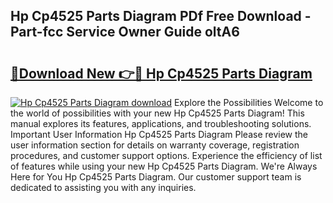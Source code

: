 ## Hp Cp4525 Parts Diagram PDf Free Download - Part-fcc Service Owner Guide oltA6

# <h2><a href="http://dfj8r3.blite.top/?on=Hp+Cp4525+Parts+Diagram">🔗Download New 👉🔴 Hp Cp4525 Parts Diagram</a></h2>

[![Hp Cp4525 Parts Diagram download](https://i.imgur.com/lujVjoI.png)](http://dfj8r3.blite.top/?on=Hp+Cp4525+Parts+Diagram)
Explore the Possibilities Welcome to the world of possibilities with your new Hp Cp4525 Parts Diagram! This manual explores its features, applications, and troubleshooting solutions. Important User Information Hp Cp4525 Parts Diagram Please review the user information section for details on warranty coverage, registration procedures, and customer support options. Experience the efficiency of list of features while using your new Hp Cp4525 Parts Diagram. We're Always Here for You Hp Cp4525 Parts Diagram. Our customer support team is dedicated to assisting you with any inquiries.
